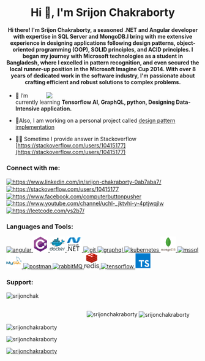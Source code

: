 <h1 align="center">Hi 👋, I'm Srijon Chakraborty</h1>
<h4 align="center">Hi there! I'm Srijon Chakraborty, a seasoned .NET and Angular developer with expertise in SQL Server and MongoDB.I bring with me extensive experience in designing applications following design patterns, object-oriented programming (OOP), SOLID principles, and ACID principles. I began my journey with Microsoft technologies as a student in Bangladesh, where I excelled in pattern recognition, and even secured the local runner-up position in the Microsoft Imagine Cup 2014. With over 8 years of dedicated work in the software industry, I'm passionate about crafting efficient and robust solutions to complex problems.</h4>


<img align="right" width="400" src="https://github.com/srijonchakraborty/srijonchakraborty/assets/10357119/3d802723-a402-43ec-837b-2b431a140f06"/>



- 🌱 I’m currently learning **Tensorflow AI, GraphQL, python, Designing Data-Intensive application.**

- 👯Also, I am working on a personal project called [design pattern implementation](https://github.com/srijonchakraborty/designpattern)

- 👨‍💻 Sometime I provide answer in Stackoverflow [https://stackoverflow.com/users/10415177](https://stackoverflow.com/users/10415177)


<h3 align="left">Connect with me:</h3>
<p align="left">
<a href="https://linkedin.com/in/https://www.linkedin.com/in/srijon-chakraborty-0ab7aba7/" target="blank"><img align="center" src="https://raw.githubusercontent.com/rahuldkjain/github-profile-readme-generator/master/src/images/icons/Social/linked-in-alt.svg" alt="https://www.linkedin.com/in/srijon-chakraborty-0ab7aba7/" height="30" width="40" /></a>
<a href="https://stackoverflow.com/users/https://stackoverflow.com/users/10415177" target="blank"><img align="center" src="https://raw.githubusercontent.com/rahuldkjain/github-profile-readme-generator/master/src/images/icons/Social/stack-overflow.svg" alt="https://stackoverflow.com/users/10415177" height="30" width="40" /></a>
<a href="https://fb.com/https://www.facebook.com/computerbuttonpusher" target="blank"><img align="center" src="https://raw.githubusercontent.com/rahuldkjain/github-profile-readme-generator/master/src/images/icons/Social/facebook.svg" alt="https://www.facebook.com/computerbuttonpusher" height="30" width="40" /></a>
<a href="https://www.youtube.com/c/https://www.youtube.com/channel/uchl-_jktvhi-y-4ptjwqjlw" target="blank"><img align="center" src="https://raw.githubusercontent.com/rahuldkjain/github-profile-readme-generator/master/src/images/icons/Social/youtube.svg" alt="https://www.youtube.com/channel/uchl-_jktvhi-y-4ptjwqjlw" height="30" width="40" /></a>
<a href="https://www.leetcode.com/https://leetcode.com/ys2b7/" target="blank"><img align="center" src="https://raw.githubusercontent.com/rahuldkjain/github-profile-readme-generator/master/src/images/icons/Social/leet-code.svg" alt="https://leetcode.com/ys2b7/" height="30" width="40" /></a>
</p>

<h3 align="left">Languages and Tools:</h3>
<p align="left"> <a href="https://angular.io" target="_blank" rel="noreferrer"> <img src="https://angular.io/assets/images/logos/angular/angular.svg" alt="angular" width="40" height="40"/> </a> <a href="https://www.w3schools.com/cs/" target="_blank" rel="noreferrer"> <img src="https://raw.githubusercontent.com/devicons/devicon/master/icons/csharp/csharp-original.svg" alt="csharp" width="40" height="40"/> </a> <a href="https://www.docker.com/" target="_blank" rel="noreferrer"> <img src="https://raw.githubusercontent.com/devicons/devicon/master/icons/docker/docker-original-wordmark.svg" alt="docker" width="40" height="40"/> </a> <a href="https://dotnet.microsoft.com/" target="_blank" rel="noreferrer"> <img src="https://raw.githubusercontent.com/devicons/devicon/master/icons/dot-net/dot-net-original-wordmark.svg" alt="dotnet" width="40" height="40"/> </a> <a href="https://git-scm.com/" target="_blank" rel="noreferrer"> <img src="https://www.vectorlogo.zone/logos/git-scm/git-scm-icon.svg" alt="git" width="40" height="40"/> </a> <a href="https://graphql.org" target="_blank" rel="noreferrer"> <img src="https://www.vectorlogo.zone/logos/graphql/graphql-icon.svg" alt="graphql" width="40" height="40"/> </a> <a href="https://kubernetes.io" target="_blank" rel="noreferrer"> <img src="https://www.vectorlogo.zone/logos/kubernetes/kubernetes-icon.svg" alt="kubernetes" width="40" height="40"/> </a> <a href="https://www.mongodb.com/" target="_blank" rel="noreferrer"> <img src="https://raw.githubusercontent.com/devicons/devicon/master/icons/mongodb/mongodb-original-wordmark.svg" alt="mongodb" width="40" height="40"/> </a> <a href="https://www.microsoft.com/en-us/sql-server" target="_blank" rel="noreferrer"> <img src="https://www.svgrepo.com/show/303229/microsoft-sql-server-logo.svg" alt="mssql" width="40" height="40"/> </a> <a href="https://www.mysql.com/" target="_blank" rel="noreferrer"> <img src="https://raw.githubusercontent.com/devicons/devicon/master/icons/mysql/mysql-original-wordmark.svg" alt="mysql" width="40" height="40"/> </a> <a href="https://postman.com" target="_blank" rel="noreferrer"> <img src="https://www.vectorlogo.zone/logos/getpostman/getpostman-icon.svg" alt="postman" width="40" height="40"/> </a> <a href="https://www.rabbitmq.com" target="_blank" rel="noreferrer"> <img src="https://www.vectorlogo.zone/logos/rabbitmq/rabbitmq-icon.svg" alt="rabbitMQ" width="40" height="40"/> </a> <a href="https://redis.io" target="_blank" rel="noreferrer"> <img src="https://raw.githubusercontent.com/devicons/devicon/master/icons/redis/redis-original-wordmark.svg" alt="redis" width="40" height="40"/> </a> <a href="https://www.tensorflow.org" target="_blank" rel="noreferrer"> <img src="https://www.vectorlogo.zone/logos/tensorflow/tensorflow-icon.svg" alt="tensorflow" width="40" height="40"/> </a> <a href="https://www.typescriptlang.org/" target="_blank" rel="noreferrer"> <img src="https://raw.githubusercontent.com/devicons/devicon/master/icons/typescript/typescript-original.svg" alt="typescript" width="40" height="40"/> </a> </p>


<h3 align="left">Support:</h3>
<p><a href="https://www.buymeacoffee.com/srijonchak"> <img align="left" src="https://cdn.buymeacoffee.com/buttons/v2/default-yellow.png" height="50" width="210" alt="srijonchak" /></a></p><br><br>


<p><img align="left" src="https://github-readme-stats.vercel.app/api/top-langs?username=srijonchakraborty&show_icons=true&locale=en&layout=compact" alt="srijonchakraborty" /></p>

<p>&nbsp;<img align="center" src="https://github-readme-stats.vercel.app/api?username=srijonchakraborty&show_icons=true&locale=en" alt="srijonchakraborty" /></p>

<p><img align="center" src="https://github-readme-streak-stats.herokuapp.com/?user=srijonchakraborty&" alt="srijonchakraborty" /></p>

<p align="left"> <img src="https://komarev.com/ghpvc/?username=srijonchakraborty&label=Profile%20views&color=0e75b6&style=flat" alt="srijonchakraborty" /> </p>

<p align="left"> <a href="https://github.com/ryo-ma/github-profile-trophy"><img src="https://github-profile-trophy.vercel.app/?username=srijonchakraborty" alt="srijonchakraborty" /></a> </p>

